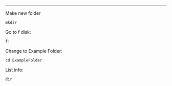 ----

Make new folder
```
mkdir
```


Go to f disk:

```
f:
```

Change to Example Folder:

```
cd ExampleFolder
```

List info:

```
dir
```